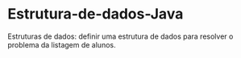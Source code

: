 # Estrutura-de-dados-Java
Estruturas de dados: definir uma estrutura de dados para resolver o problema da listagem de alunos. 

